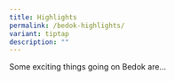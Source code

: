 ```yaml
---
title: Highlights
permalink: /bedok-highlights/
variant: tiptap
description: ""
---
```

<p>Some exciting things going on Bedok are...</p>